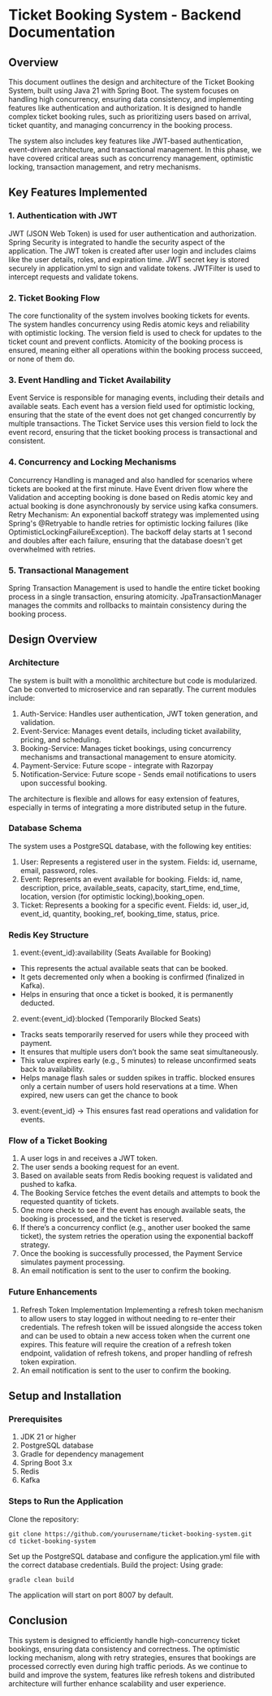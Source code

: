 # Ticket Booking System - Backend Documentation

## Overview

This document outlines the design and architecture of the Ticket Booking System, built using Java 21 with Spring Boot. The system focuses on handling high concurrency, ensuring data consistency, and implementing features like authentication and authorization. 
It is designed to handle complex ticket booking rules, such as prioritizing users based on arrival, ticket quantity, and managing concurrency in the booking process.

The system also includes key features like JWT-based authentication, event-driven architecture, and transactional management. In this phase, we have covered critical areas such as concurrency management, optimistic locking, transaction management, and retry mechanisms.

## Key Features Implemented

### 1. Authentication with JWT
JWT (JSON Web Token) is used for user authentication and authorization.
Spring Security is integrated to handle the security aspect of the application.
The JWT token is created after user login and includes claims like the user details, roles, and expiration time.
JWT secret key is stored securely in application.yml to sign and validate tokens.
JWTFilter is used to intercept requests and validate tokens.
### 2. Ticket Booking Flow
The core functionality of the system involves booking tickets for events.
The system handles concurrency using Redis atomic keys and reliability with optimistic locking. The version field is used to check for updates to the ticket count and prevent conflicts.
Atomicity of the booking process is ensured, meaning either all operations within the booking process succeed, or none of them do.
### 3. Event Handling and Ticket Availability
Event Service is responsible for managing events, including their details and available seats.
Each event has a version field used for optimistic locking, ensuring that the state of the event does not get changed concurrently by multiple transactions.
The Ticket Service uses this version field to lock the event record, ensuring that the ticket booking process is transactional and consistent.
### 4. Concurrency and Locking Mechanisms
Concurrency Handling is managed and also handled for scenarios where tickets are booked at the first minute. Have Event driven flow where the Validation and accepting booking is done based on Redis atomic key and actual booking is done asynchronously by service using kafka consumers.
Retry Mechanism: An exponential backoff strategy was implemented using Spring's @Retryable to handle retries for optimistic locking failures (like OptimisticLockingFailureException). The backoff delay starts at 1 second and doubles after each failure, ensuring that the database doesn't get overwhelmed with retries.
### 5. Transactional Management
Spring Transaction Management is used to handle the entire ticket booking process in a single transaction, ensuring atomicity.
JpaTransactionManager manages the commits and rollbacks to maintain consistency during the booking process.

## Design Overview

### Architecture
The system is built with a monolithic architecture but code is modularized. Can be converted to microservice and ran separatly. The current modules include:
1. Auth-Service: Handles user authentication, JWT token generation, and validation.
2. Event-Service: Manages event details, including ticket availability, pricing, and scheduling.
3. Booking-Service: Manages ticket bookings, using concurrency mechanisms and transactional management to ensure atomicity.
4. Payment-Service: Future scope - integrate with Razorpay
5. Notification-Service: Future scope - Sends email notifications to users upon successful booking.

The architecture is flexible and allows for easy extension of features, especially in terms of integrating a more distributed setup in the future.

### Database Schema
The system uses a PostgreSQL database, with the following key entities:
1. User: Represents a registered user in the system.
Fields: id, username, email, password, roles.
2. Event: Represents an event available for booking.
Fields: id, name, description, price, available_seats, capacity, start_time, end_time, location, version (for optimistic locking),booking_open.
4. Ticket: Represents a booking for a specific event.
Fields: id, user_id, event_id, quantity, booking_ref, booking_time, status, price.

### Redis Key Structure
1. event:{event_id}:availability (Seats Available for Booking)
- This represents the actual available seats that can be booked.
- It gets decremented only when a booking is confirmed (finalized in Kafka).
- Helps in ensuring that once a ticket is booked, it is permanently deducted.
2. event:{event_id}:blocked (Temporarily Blocked Seats)
- Tracks seats temporarily reserved for users while they proceed with payment.
- It ensures that multiple users don’t book the same seat simultaneously.
- This value expires early (e.g., 5 minutes) to release unconfirmed seats back to availability.
- Helps manage flash sales or sudden spikes in traffic. blocked ensures only a certain number of users hold reservations at a time. When expired, new users can get the chance to book
3. event:{event_id}  → This ensures fast read operations and validation for events.

### Flow of a Ticket Booking
1. A user logs in and receives a JWT token.
2. The user sends a booking request for an event. 
3. Based on available seats from Redis booking request is validated and pushed to kafka.
4. The Booking Service fetches the event details and attempts to book the requested quantity of tickets.
5. One more check to see if the event has enough available seats, the booking is processed, and the ticket is reserved.
6. If there’s a concurrency conflict (e.g., another user booked the same ticket), the system retries the operation using the exponential backoff strategy.
7. Once the booking is successfully processed, the Payment Service simulates payment processing.
8. An email notification is sent to the user to confirm the booking.

### Future Enhancements

1. Refresh Token Implementation
Implementing a refresh token mechanism to allow users to stay logged in without needing to re-enter their credentials. The refresh token will be issued alongside the access token and can be used to obtain a new access token when the current one expires.
This feature will require the creation of a refresh token endpoint, validation of refresh tokens, and proper handling of refresh token expiration.
2. An email notification is sent to the user to confirm the booking.

## Setup and Installation

### Prerequisites
1. JDK 21 or higher
2. PostgreSQL database
3. Gradle for dependency management
4. Spring Boot 3.x
5. Redis
6. Kafka

### Steps to Run the Application
Clone the repository:
```
git clone https://github.com/yourusername/ticket-booking-system.git
cd ticket-booking-system
```
Set up the PostgreSQL database and configure the application.yml file with the correct database credentials.
Build the project:
Using grade:
```
gradle clean build
```
The application will start on port 8007 by default.

## Conclusion

This system is designed to efficiently handle high-concurrency ticket bookings, ensuring data consistency and correctness. The optimistic locking mechanism, along with retry strategies, ensures that bookings are processed correctly even during high traffic periods. As we continue to build and improve the system, features like refresh tokens and distributed architecture will further enhance scalability and user experience.

